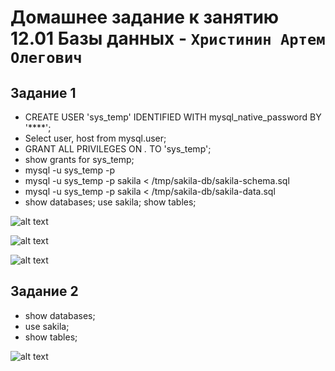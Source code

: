 # Домашнее задание к занятию 12.01 Базы данных - `Христинин Артем Олегович`

## Задание 1
 
 - CREATE USER 'sys_temp' IDENTIFIED WITH mysql_native_password BY '****';
 - Select user, host from mysql.user;
 - GRANT ALL PRIVILEGES ON *.* TO 'sys_temp';
 - show grants for sys_temp;
 - mysql -u sys_temp -p
 - mysql -u sys_temp -p sakila < /tmp/sakila-db/sakila-schema.sql
 - mysql -u sys_temp -p sakila < /tmp/sakila-db/sakila-data.sql 
 - show databases; use sakila; show tables;

 ![alt text]()

 ![alt text]()

 ![alt text]()

 ## Задание 2

 - show databases;
 - use sakila;
 - show tables;

![alt text]()

